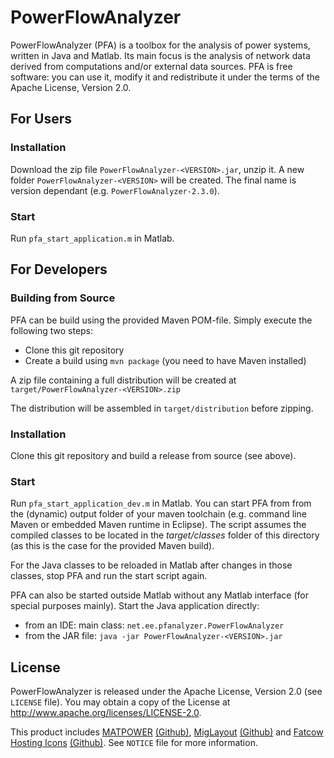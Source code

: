 PowerFlowAnalyzer
=================

PowerFlowAnalyzer (PFA) is a toolbox for the analysis of power systems, written in Java and Matlab. Its main focus is the analysis of network data derived from computations and/or external data sources.
PFA is free software: you can use it, modify it and redistribute it under the terms of the Apache License, Version 2.0.

For Users
---------
### Installation
Download the zip file `PowerFlowAnalyzer-<VERSION>.jar`, unzip it. A new folder `PowerFlowAnalyzer-<VERSION>` will be created. The final name is version dependant (e.g. `PowerFlowAnalyzer-2.3.0`).

### Start
Run `pfa_start_application.m` in Matlab.

For Developers
--------------

### Building from Source
PFA can be build using the provided Maven POM-file. 
Simply execute the following two steps:
 - Clone this git repository
 - Create a build using `mvn package` (you need to have Maven installed)

A zip file containing a full distribution will be created at `target/PowerFlowAnalyzer-<VERSION>.zip`

The distribution will be assembled in `target/distribution` before zipping.

### Installation
Clone this git repository and build a release from source (see above). 

### Start
Run `pfa_start_application_dev.m` in Matlab.
You can start PFA from from the (dynamic) output folder of your maven toolchain (e.g. command line 
Maven or embedded Maven runtime in Eclipse). The script assumes the compiled classes to be located 
in the _target/classes_ folder of this directory (as this is the case for the provided Maven build).

For the Java classes to be reloaded in Matlab after changes in those classes, stop PFA and run the start script again.

PFA can also be started outside Matlab without any Matlab interface (for special purposes mainly). Start the Java application directly:
 - from an IDE: main class: `net.ee.pfanalyzer.PowerFlowAnalyzer`
 - from the JAR file: `java -jar PowerFlowAnalyzer-<VERSION>.jar`

License
-------
PowerFlowAnalyzer is released under the Apache License, Version 2.0 (see `LICENSE` file).
You may obtain a copy of the License at http://www.apache.org/licenses/LICENSE-2.0.

This product includes [MATPOWER](http://www.pserc.cornell.edu/matpower) 
[(Github)](https://github.com/MATPOWER/matpower "MATPOWER on Github"), 
[MigLayout](http://miglayout.com) [(Github)](https://github.com/mikaelgrev/miglayout "MigLayout on Github") and [Fatcow Hosting Icons](http://www.fatcow.com) 
[(Github)](https://github.com/ioBroker/ioBroker.icons-fatcow-hosting "Fatcow Hosting Icons on Github").
See `NOTICE` file for more information. 
